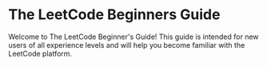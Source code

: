# The LeetCode Beginners Guide
 Welcome to The LeetCode Beginner's Guide! This guide is intended for new users of all experience levels and will help you become familiar with the LeetCode platform.
